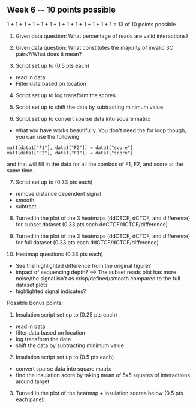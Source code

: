 ## Week 6 -- 10 points possible

1 + 1 + 1 + 1 + 1 + 1 + 1 + 1 + 1 + 1 + 1 + 1 + 1 = 13 of 10 points possible

1. Given data question: What percentage of reads are valid interactions?

2. Given data question: What constitutes the majority of invalid 3C pairs?/What does it mean?

3. Script set up to (0.5 pts each)

  * read in data  
  * Filter data based on location  

4. Script set up to log transform the scores

5. Script set up to shift the data by subtracting minimum value

6. Script set up to convert sparse data into square matrix

  * what you have works beautifully. You don't need the for loop though, you can use the following
  ```
  mat1[data1["F1"], data1["F2"]] = data1["score"]
  mat1[data1["F2"], data1["F1"]] = data1["score"]
  ```
  and that will fill in the data for all the combos of F1, F2, and score at the same time.

7. Script set up to (0.33 pts each)

  * remove distance dependent signal
  * smooth
  * subtract

8. Turned in the plot of the 3 heatmaps (ddCTCF, dCTCF, and difference) for subset dataset (0.33 pts each ddCTCF/dCTCF/difference)

9. Turned in the plot of the 3 heatmaps (ddCTCF, dCTCF, and difference) for full dataset (0.33 pts each ddCTCF/dCTCF/difference)

10. Heatmap questions (0.33 pts each)

  * See the highlighted difference from the original figure?
  * impact of sequencing depth? --> The subset reads plot has more noise/the signal isn't as crisp/defined/smooth compared to the full dataset plots
  * highlighted signal indicates?

Possible Bonus points:

1. Insulation script set up to (0.25 pts each)

  * read in data
  * filter data based on location
  * log transform the data
  * shift the data by subtracting minimum value

2. Insulation script set up to (0.5 pts each)

  * convert sparse data into square matrix
  * find the insulation score by taking mean of 5x5 squares of interactions around target

3. Turned in the plot of the heatmap + insulation scores below (0.5 pts each panel)
